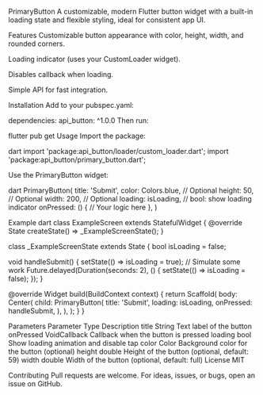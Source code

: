 PrimaryButton
A customizable, modern Flutter button widget with a built-in loading state and flexible styling, ideal for consistent app UI.

Features
Customizable button appearance with color, height, width, and rounded corners.

Loading indicator (uses your CustomLoader widget).

Disables callback when loading.

Simple API for fast integration.

Installation
Add to your pubspec.yaml:

dependencies:
  api_button: ^1.0.0
Then run:


flutter pub get
Usage
Import the package:

dart
import 'package:api_button/loader/custom_loader.dart';
import 'package:api_button/primary_button.dart';

Use the PrimaryButton widget:

dart
PrimaryButton(
  title: 'Submit',
  color: Colors.blue,        // Optional
  height: 50,                // Optional
  width: 200,                // Optional
  loading: isLoading,        // bool: show loading indicator
  onPressed: () {
    // Your logic here
  },
)

Example
dart
class ExampleScreen extends StatefulWidget {
  @override
  State<ExampleScreen> createState() => _ExampleScreenState();
}

class _ExampleScreenState extends State<ExampleScreen> {
  bool isLoading = false;

  void handleSubmit() {
    setState(() => isLoading = true);
    // Simulate some work
    Future.delayed(Duration(seconds: 2), () {
      setState(() => isLoading = false);
    });
  }

  @override
  Widget build(BuildContext context) {
    return Scaffold(
      body: Center(
        child: PrimaryButton(
          title: 'Submit',
          loading: isLoading,
          onPressed: handleSubmit,
        ),
      ),
    );
  }
}


Parameters
Parameter	Type	Description
title	String	Text label of the button
onPressed	VoidCallback	Callback when the button is pressed
loading	bool	Show loading animation and disable tap
color	Color	Background color for the button (optional)
height	double	Height of the button (optional, default: 59)
width	double	Width of the button (optional, default: full)
License
 MIT

Contributing
Pull requests are welcome. For ideas, issues, or bugs, open an issue on GitHub.

